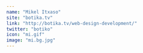 ```yaml
---
name: "Mikel Itxaso"
site: "botika.tv"
link: "http://botika.tv/web-design-development/"
twitter: "botiko"
icon: "mi.gif"
image: "mi.bg.jpg"
---
```

